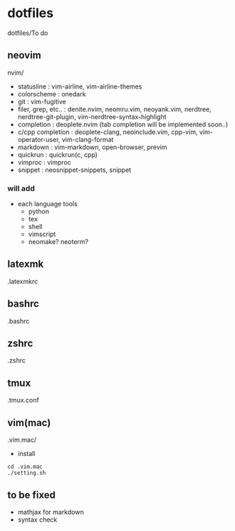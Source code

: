 # dotfiles
dotfiles/To do

## neovim
nvim/
- statusline : vim-airline, vim-airline-themes
- colorscheme : onedark
- git : vim-fugitive
- filer, grep, etc.. : denite.nvim, neomru.vim, neoyank.vim, nerdtree, nerdtree-git-plugin, vim-nerdtree-syntax-highlight
- completion : deoplete.nvim (tab completion will be implemented soon..)
- c/cpp completion : deoplete-clang, neoinclude.vim, cpp-vim, vim-operator-user, vim-clang-format
- markdown : vim-markdown, open-browser, previm
- quickrun : quickrun(c, cpp)
- vimproc : vimproc
- snippet : neosnippet-snippets, snippet

### will add
- each language tools
    - python
    - tex
    - shell
    - vimscript
    - neomake? neoterm?

## latexmk
.latexmkrc

## bashrc
.bashrc

## zshrc
.zshrc

## tmux
.tmux.conf

## vim(mac)
.vim.mac/
 - install
```
cd .vim.mac
./setting.sh
```

## to be fixed
 - mathjax for markdown
 - syntax check
